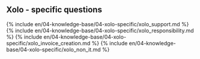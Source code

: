 ## Xolo - specific questions

{% include en/04-knowledge-base/04-xolo-specific/xolo_support.md %}
{% include en/04-knowledge-base/04-xolo-specific/xolo_responsibility.md %}
{% include en/04-knowledge-base/04-xolo-specific/xolo_invoice_creation.md %}
{% include en/04-knowledge-base/04-xolo-specific/xolo_non_it.md %}
